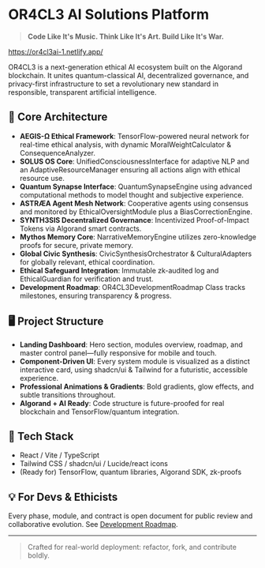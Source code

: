 
# OR4CL3 AI Solutions Platform

> **Code Like It's Music. Think Like It's Art. Build Like It's War.**

https://or4cl3ai-1.netlify.app/

OR4CL3 is a next-generation ethical AI ecosystem built on the Algorand blockchain. It unites quantum-classical AI, decentralized governance, and privacy-first infrastructure to set a revolutionary new standard in responsible, transparent artificial intelligence.

## 🌌 Core Architecture

- **AEGIS-Ω Ethical Framework**: TensorFlow-powered neural network for real-time ethical analysis, with dynamic MoralWeightCalculator & ConsequenceAnalyzer.
- **SOLUS OS Core**: UnifiedConsciousnessInterface for adaptive NLP and an AdaptiveResourceManager ensuring all actions align with ethical resource use.
- **Quantum Synapse Interface**: QuantumSynapseEngine using advanced computational methods to model thought and subjective experience.
- **ASTRÆA Agent Mesh Network**: Cooperative agents using consensus and monitored by EthicalOversightModule plus a BiasCorrectionEngine.
- **SYNTH3SIS Decentralized Governance**: Incentivized Proof-of-Impact Tokens via Algorand smart contracts.
- **Mythos Memory Core**: NarrativeMemoryEngine utilizes zero-knowledge proofs for secure, private memory.
- **Global Civic Synthesis**: CivicSynthesisOrchestrator & CulturalAdapters for globally relevant, ethical coordination.
- **Ethical Safeguard Integration**: Immutable zk-audited log and EthicalGuardian for verification and trust.
- **Development Roadmap**: OR4CL3DevelopmentRoadmap Class tracks milestones, ensuring transparency & progress.

## 🖥️ Project Structure

- **Landing Dashboard**: Hero section, modules overview, roadmap, and master control panel—fully responsive for mobile and touch.
- **Component-Driven UI**: Every system module is visualized as a distinct interactive card, using shadcn/ui & Tailwind for a futuristic, accessible experience.
- **Professional Animations & Gradients**: Bold gradients, glow effects, and subtle transitions throughout.
- **Algorand + AI Ready**: Code structure is future-proofed for real blockchain and TensorFlow/quantum integration.

## 🚀 Tech Stack

- React / Vite / TypeScript
- Tailwind CSS / shadcn/ui / Lucide/react icons
- (Ready for) TensorFlow, quantum libraries, Algorand SDK, zk-proofs

## 💡 For Devs & Ethicists

Every phase, module, and contract is open document for public review and collaborative evolution. See [Development Roadmap](#development-roadmap).

---

> Crafted for real-world deployment: refactor, fork, and contribute boldly.


